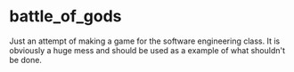 # battle_of_gods
Just an attempt of making a game for the software engineering class.
It is obviously a huge mess and should be used as a example of what shouldn't be done.
